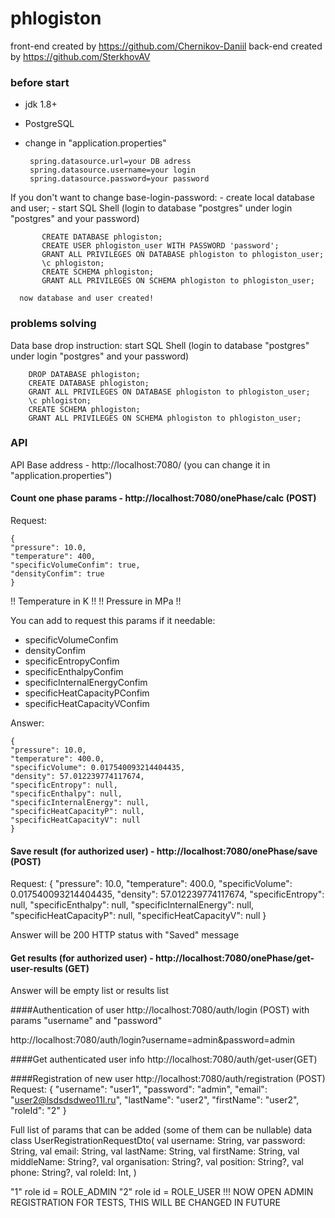 # phlogiston
front-end created by https://github.com/Chernikov-Daniil
back-end created by https://github.com/SterkhovAV

### before start
- jdk 1.8+
- PostgreSQL
- change in "application.properties"

       spring.datasource.url=your DB adress
       spring.datasource.username=your login
       spring.datasource.password=your password

If you don't want to change base-login-password:
    - create local database and user;
    - start SQL Shell (login to database "postgres" under login "postgres" and your password)


           CREATE DATABASE phlogiston;
           CREATE USER phlogiston_user WITH PASSWORD 'password';
           GRANT ALL PRIVILEGES ON DATABASE phlogiston to phlogiston_user;
           \c phlogiston;
           CREATE SCHEMA phlogiston;
           GRANT ALL PRIVILEGES ON SCHEMA phlogiston to phlogiston_user;

      now database and user created!

### problems solving
 Data base drop instruction:
    start SQL Shell (login to database "postgres" under login "postgres" and your password)

        DROP DATABASE phlogiston;
        CREATE DATABASE phlogiston;
        GRANT ALL PRIVILEGES ON DATABASE phlogiston to phlogiston_user;
        \c phlogiston;
        CREATE SCHEMA phlogiston;
        GRANT ALL PRIVILEGES ON SCHEMA phlogiston to phlogiston_user;

### API

API
Base address - http://localhost:7080/ (you can change it in "application.properties")


#### Count one phase params - http://localhost:7080/onePhase/calc (POST)
Request:

    {
    "pressure": 10.0,
    "temperature": 400,
    "specificVolumeConfim": true,
    "densityConfim": true
    }

!! Temperature in K !!
!! Pressure in MPa !!


You can add to request this params if it needable:

  - specificVolumeConfim
  - densityConfim
  - specificEntropyConfim 
  - specificEnthalpyConfim 
  - specificInternalEnergyConfim 
  - specificHeatCapacityPConfim 
  - specificHeatCapacityVConfim

Answer:

    {
    "pressure": 10.0,
    "temperature": 400.0,
    "specificVolume": 0.017540093214404435,
    "density": 57.012239774117674,
    "specificEntropy": null,
    "specificEnthalpy": null,
    "specificInternalEnergy": null,
    "specificHeatCapacityP": null,
    "specificHeatCapacityV": null
    }

#### Save result (for authorized user) - http://localhost:7080/onePhase/save (POST)
Request:
        {
        "pressure": 10.0,
        "temperature": 400.0,
        "specificVolume": 0.017540093214404435,
        "density": 57.012239774117674,
        "specificEntropy": null,
        "specificEnthalpy": null,
        "specificInternalEnergy": null,
        "specificHeatCapacityP": null,
        "specificHeatCapacityV": null
        }

Answer will be 200 HTTP status with "Saved" message

#### Get results (for authorized user) - http://localhost:7080/onePhase/get-user-results (GET)

Answer will be empty list or results list

####Authentication of user http://localhost:7080/auth/login (POST)
with params "username" and "password"

http://localhost:7080/auth/login?username=admin&password=admin

####Get authenticated user info http://localhost:7080/auth/get-user(GET)

####Registration of new user http://localhost:7080/auth/registration (POST)
Request:
{
"username": "user1",
"password": "admin",
"email": "user2@lsdsdsdweo11l.ru",
"lastName": "user2",
"firstName": "user2",
"roleId": "2"
}

Full list of params that can be added (some of them can be nullable)
    data class UserRegistrationRequestDto(
    val username: String,
    var password: String,
    val email: String,
    val lastName: String,
    val firstName: String,
    val middleName: String?,
    val organisation: String?,
    val position: String?,
    val phone: String?,
    val roleId: Int,
    )

"1" role id = ROLE_ADMIN
"2" role id = ROLE_USER
!!! NOW OPEN ADMIN REGISTRATION FOR TESTS, THIS WILL BE CHANGED IN FUTURE



